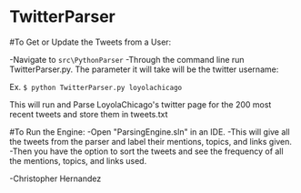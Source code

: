 # TwitterParser

#To Get or Update the Tweets from a User:

-Navigate to `src\PythonParser`
-Through the command line run TwitterParser.py. The parameter it will take will be the twitter username:

Ex. `$ python TwitterParser.py loyolachicago`

This will run and Parse LoyolaChicago's twitter page for the 200 most recent tweets and store them in tweets.txt

#To Run the Engine:
-Open "ParsingEngine.sln" in an IDE.
-This will give all the tweets from the parser and label their mentions, topics, and links given.
-Then you have the option to sort the tweets and see the frequency of all the mentions, topics, and links used.

-Christopher Hernandez

